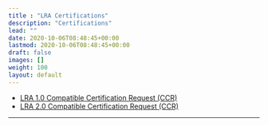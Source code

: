 ```yaml
---
title : "LRA Certifications"
description: "Certifications"
lead: ""
date: 2020-10-06T08:48:45+00:00
lastmod: 2020-10-06T08:48:45+00:00
draft: false
images: []
weight: 100
layout: default
---
```

-   [LRA 1.0 Compatible Certification Request (CCR)](/certifications/lra/microprofile-lra-1.0/index.html)
-   [LRA 2.0 Compatible Certification Request (CCR)](https://github.com/jbosstm/narayana/blob/main/certifications/lra/microprofile-lra-2.0/README.adoc)
-------------------------------------------------------------------------------------
